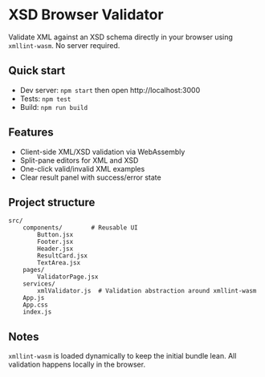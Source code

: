 # XSD Browser Validator

Validate XML against an XSD schema directly in your browser using `xmllint-wasm`. No server required.

## Quick start

- Dev server: `npm start` then open http://localhost:3000
- Tests: `npm test`
- Build: `npm run build`

## Features

- Client-side XML/XSD validation via WebAssembly
- Split-pane editors for XML and XSD
- One-click valid/invalid XML examples
- Clear result panel with success/error state

## Project structure

```
src/
	components/        # Reusable UI
		Button.jsx
		Footer.jsx
		Header.jsx
		ResultCard.jsx
		TextArea.jsx
	pages/
		ValidatorPage.jsx
	services/
		xmlValidator.js  # Validation abstraction around xmllint-wasm
	App.js
	App.css
	index.js
```

## Notes

`xmllint-wasm` is loaded dynamically to keep the initial bundle lean. All validation happens locally in the browser.


